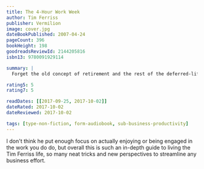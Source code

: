 ```yaml
---
title: The 4-Hour Work Week
author: Tim Ferriss
publisher: Vermilion
image: cover.jpg
dateBookPublished: 2007-04-24
pageCount: 396
bookHeight: 198
goodreadsReviewId: 2144205816
isbn13: 9780091929114

summary: |
  Forget the old concept of retirement and the rest of the deferred-life plan - there is no need to wait and every reason not to, especially in unpredictable economic times. Whether your dream is escaping the rat race, experiencing high-end world travel, earning a monthly five-figure income with zero management, or just living more and working less, this book is the blueprint.

rating5: 5
rating7: 5

readDates: [[2017-09-25, 2017-10-02]]
dateRated: 2017-10-02
dateReviewed: 2017-10-02

tags: [type-non-fiction, form-audiobook, sub-business-productivity]
---
```


I don't think he put enough focus on actually enjoying or being engaged in the work you do do, but overall this is such an in-depth guide to living the Tim Ferriss life, so many neat tricks and new perspectives to streamline any business effort.
